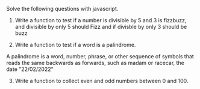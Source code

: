 

Solve the following questions with javascript.

1. Write a function to test if a number is divisible by 5 and 3 is fizzbuzz, and divisible by only 5 should Fizz and if divisble by only 3 should be buzz

2. Write a function to test if a word is a palindrome. 

A palindrome is a word, number, phrase, or other sequence of symbols that reads the same backwards as forwards, such as madam or racecar, the date "22/02/2022"

3. Write a function to collect even and odd numbers between 0 and 100.